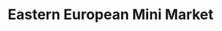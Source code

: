 ---
title: "Eastern European Mini Market"
url: /castleford/eastern-european-mini-market/
shop: convenience
---